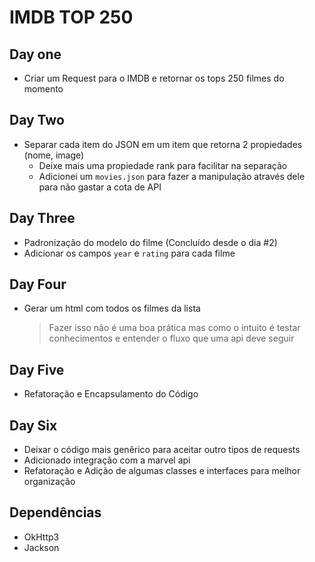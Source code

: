 # IMDB TOP 250

## Day one

- Criar um Request para o IMDB e retornar os tops 250 filmes do momento

## Day Two

- Separar cada item do JSON em um item que retorna 2 propiedades (nome, image) 
  - Deixe mais uma propiedade rank para facilitar na separação
  - Adicionei um `movies.json` para fazer a manipulação através dele para não gastar a cota de API

## Day Three

- Padronização do modelo do filme (Concluído desde o dia #2)
- Adicionar os campos `year` e `rating` para cada filme

## Day Four

- Gerar um html com todos os filmes da lista
  > Fazer isso não é uma boa prática mas como o intuito é testar conhecimentos e entender o fluxo que uma api deve seguir

## Day Five

- Refatoração e Encapsulamento do Código

## Day Six

- Deixar o código mais genêrico para aceitar outro tipos de requests
- Adicionado integração com a marvel api
- Refatoração e Adição de algumas classes e interfaces para melhor organização

## Dependências 

- OkHttp3
- Jackson